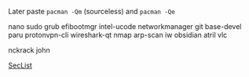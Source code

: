 Later paste `pacman -Qm` (sourceless) and `pacman -Qe`

nano
sudo
grub
efibootmgr
intel-ucode
networkmanager
git
base-devel
paru
protonvpn-cli
wireshark-qt
nmap
arp-scan
iw
obsidian
atril
vlc

nckrack
john

[SecList](https://github.com/danielmiessler/SecLists)